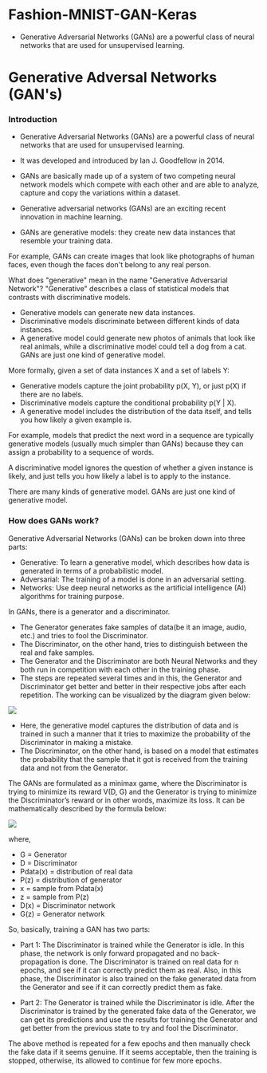 # Fashion-MNIST-GAN-Keras
- Generative Adversarial Networks (GANs) are a powerful class of neural networks that are used for unsupervised learning.
# Generative Adversal Networks (GAN's)

### Introduction

- Generative Adversarial Networks (GANs) are a powerful class of neural networks that are used for unsupervised learning.
- It was developed and introduced by Ian J. Goodfellow in 2014.
- GANs are basically made up of a system of two competing neural network models which compete with each other and are able to analyze, capture and copy the variations within a dataset.

- Generative adversarial networks (GANs) are an exciting recent innovation in machine learning.
- GANs are generative models: they create new data instances that resemble your training data.

For example, GANs can create images that look like photographs of human faces, even though the faces don't belong to any real person.

What does "generative" mean in the name "Generative Adversarial Network"? "Generative" describes a class of statistical models that contrasts with discriminative models.
- Generative models can generate new data instances.
- Discriminative models discriminate between different kinds of data instances.
- A generative model could generate new photos of animals that look like real animals, while a discriminative model could tell a dog from a cat. GANs are just one kind of generative model.

More formally, given a set of data instances X and a set of labels Y:
- Generative models capture the joint probability p(X, Y), or just p(X) if there are no labels.
- Discriminative models capture the conditional probability p(Y | X).
- A generative model includes the distribution of the data itself, and tells you how likely a given example is.

For example, models that predict the next word in a sequence are typically generative models (usually much simpler than GANs) because they can assign a probability to a sequence of words.

A discriminative model ignores the question of whether a given instance is likely, and just tells you how likely a label is to apply to the instance.

There are many kinds of generative model. GANs are just one kind of generative model.
### How does GANs work?

Generative Adversarial Networks (GANs) can be broken down into three parts:

- Generative: To learn a generative model, which describes how data is generated in terms of a probabilistic model.
- Adversarial: The training of a model is done in an adversarial setting.
- Networks: Use deep neural networks as the artificial intelligence (AI) algorithms for training purpose.

In GANs, there is a generator and a discriminator.
- The Generator generates fake samples of data(be it an image, audio, etc.) and tries to fool the Discriminator.
- The Discriminator, on the other hand, tries to distinguish between the real and fake samples.
- The Generator and the Discriminator are both Neural Networks and they both run in competition with each other in the training phase.
- The steps are repeated several times and in this, the Generator and Discriminator get better and better in their respective jobs after each repetition. The working can be visualized by the diagram given below:

<img src = https://media.geeksforgeeks.org/wp-content/uploads/gans_gfg.jpg>

- Here, the generative model captures the distribution of data and is trained in such a manner that it tries to maximize the probability of the Discriminator in making a mistake.
- The Discriminator, on the other hand, is based on a model that estimates the probability that the sample that it got is received from the training data and not from the Generator.

The GANs are formulated as a minimax game, where the Discriminator is trying to minimize its reward V(D, G) and the Generator is trying to minimize the Discriminator’s reward or in other words, maximize its loss. It can be mathematically described by the formula below:

<img src = https://media.geeksforgeeks.org/wp-content/uploads/g22-1.png>

where,
- G = Generator
- D = Discriminator
- Pdata(x) = distribution of real data
- P(z) = distribution of generator
- x = sample from Pdata(x)
- z = sample from P(z)
- D(x) = Discriminator network
- G(z) = Generator network

So, basically, training a GAN has two parts:

- Part 1: The Discriminator is trained while the Generator is idle. In this phase, the network is only forward propagated and no back-propagation is done. The Discriminator is trained on real data for n epochs, and see if it can correctly predict them as real. Also, in this phase, the Discriminator is also trained on the fake generated data from the Generator and see if it can correctly predict them as fake.

- Part 2: The Generator is trained while the Discriminator is idle. After the Discriminator is trained by the generated fake data of the Generator, we can get its predictions and use the results for training the Generator and get better from the previous state to try and fool the Discriminator.

The above method is repeated for a few epochs and then manually check the fake data if it seems genuine. If it seems acceptable, then the training is stopped, otherwise, its allowed to continue for few more epochs.
